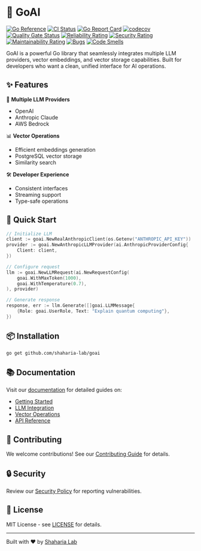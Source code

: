 # 🚀 GoAI

[![Go Reference](https://pkg.go.dev/badge/github.com/shaharia-lab/goai.svg)](https://pkg.go.dev/github.com/shaharia-lab/goai)
[![CI Status](https://github.com/shaharia-lab/goai/actions/workflows/CI.yaml/badge.svg)](https://github.com/shaharia-lab/goai/actions/workflows/CI.yaml)
[![Go Report Card](https://goreportcard.com/badge/github.com/shaharia-lab/goai)](https://goreportcard.com/report/github.com/shaharia-lab/goai)
[![codecov](https://codecov.io/gh/shaharia-lab/goai/branch/main/graph/badge.svg)](https://codecov.io/gh/shaharia-lab/goai)
[![Quality Gate Status](https://sonarcloud.io/api/project_badges/measure?project=shaharia-lab_goai&metric=alert_status)](https://sonarcloud.io/summary/new_code?id=shaharia-lab_goai)
[![Reliability Rating](https://sonarcloud.io/api/project_badges/measure?project=shaharia-lab_goai&metric=reliability_rating)](https://sonarcloud.io/summary/new_code?id=shaharia-lab_goai)
[![Security Rating](https://sonarcloud.io/api/project_badges/measure?project=shaharia-lab_goai&metric=security_rating)](https://sonarcloud.io/summary/new_code?id=shaharia-lab_goai)
[![Maintainability Rating](https://sonarcloud.io/api/project_badges/measure?project=shaharia-lab_goai&metric=sqale_rating)](https://sonarcloud.io/summary/new_code?id=shaharia-lab_goai)
[![Bugs](https://sonarcloud.io/api/project_badges/measure?project=shaharia-lab_goai&metric=bugs)](https://sonarcloud.io/summary/new_code?id=shaharia-lab_goai)
[![Code Smells](https://sonarcloud.io/api/project_badges/measure?project=shaharia-lab_goai&metric=code_smells)](https://sonarcloud.io/summary/new_code?id=shaharia-lab_goai)

GoAI is a powerful Go library that seamlessly integrates multiple LLM providers, vector embeddings,
and vector storage capabilities. Built for developers who want a clean, unified interface for AI operations.

## ✨ Features

🤖 **Multiple LLM Providers**

- OpenAI
- Anthropic Claude
- AWS Bedrock

📊 **Vector Operations**

- Efficient embeddings generation
- PostgreSQL vector storage
- Similarity search

🛠 **Developer Experience**

- Consistent interfaces
- Streaming support
- Type-safe operations

## 🚀 Quick Start

```go
// Initialize LLM
client := goai.NewRealAnthropicClient(os.Getenv("ANTHROPIC_API_KEY"))
provider := goai.NewAnthropicLLMProvider(ai.AnthropicProviderConfig{
    Client: client,
})

// Configure request
llm := goai.NewLLMRequest(ai.NewRequestConfig(
    goai.WithMaxToken(1000),
    goai.WithTemperature(0.7),
), provider)

// Generate response
response, err := llm.Generate([]goai.LLMMessage{
    {Role: goai.UserRole, Text: "Explain quantum computing"},
})
```

## 📦 Installation

```bash
go get github.com/shaharia-lab/goai
```

## 📚 Documentation

Visit our [documentation](docs/index.md) for detailed guides on:

- [Getting Started](docs/getting_started.md)
- [LLM Integration](docs/llm/index.md)
- [Vector Operations](docs/vector-store/index.md)
- [API Reference](https://pkg.go.dev/github.com/shaharia-lab/goai)

## 🤝 Contributing

We welcome contributions! See our [Contributing Guide](CONTRIBUTING.md) for details.

## 🔒 Security

Review our [Security Policy](SECURITY.md) for reporting vulnerabilities.

## 📝 License

MIT License - see [LICENSE](LICENSE) for details.

---
Built with ❤️ by [Shaharia Lab](https://github.com/shaharia-lab)
